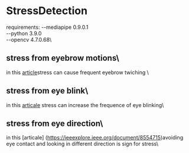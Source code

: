 # StressDetection
requirements:
--mediapipe 0.9.0.1\
--python 3.9.0\
--opencv 4.7.0.68\
## stress from eyebrow motions\
in this [article](https://www.medicalnewstoday.com/articles/321191#:~:text=Eyebrow%20twitching%20can%20be%20caused,eyebrow%20moves%20or%20spasms%20involuntarily.)stress can cause frequent eyebrow twiching \
## stress from eye blink\
in this [articale](https://www.healthline.com/health/eye-health/eye-blinking#:~:text=When%20you%20are%20under%20stress,stress) stress can increase the frequence of eye blinking\
## stress from eye direction\
in this [articale] (https://ieeexplore.ieee.org/document/8554715)avoiding eye contact and looking in different direction is sign for stress\
